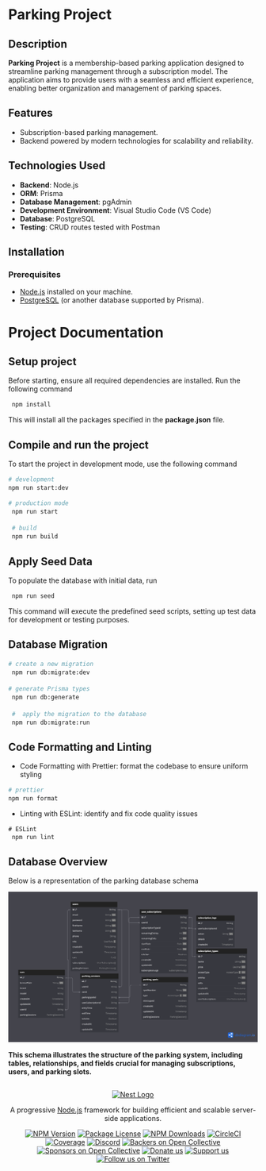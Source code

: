 # Parking Project

## Description
**Parking Project** is a membership-based parking application designed to streamline parking management through a subscription model. The application aims to provide users with a seamless and efficient experience, enabling better organization and management of parking spaces.

## Features
- Subscription-based parking management.
- Backend powered by modern technologies for scalability and reliability.

## Technologies Used
- **Backend**: Node.js
- **ORM**: Prisma
- **Database Management**: pgAdmin
- **Development Environment**: Visual Studio Code (VS Code)
- **Database**: PostgreSQL
- **Testing**: CRUD routes tested with Postman

## Installation

### Prerequisites
- [Node.js](https://nodejs.org/) installed on your machine.
- [PostgreSQL](https://www.postgresql.org/) (or another database supported by Prisma).


##
# Project Documentation

## Setup project

Before starting, ensure all required dependencies are installed. Run the following command
```bash
 npm install
```
This will install all the packages specified in the **package.json** file.

## Compile and run the project

To start the project in development mode, use the following command

 ```bash
# development
 npm run start:dev
 ```

```bash
# production mode
 npm run start

 # build
 npm run build
```

## Apply Seed Data

To populate the database with initial data, run

```bash
 npm run seed
```
This command will execute the predefined seed scripts, setting up test data for development or testing purposes.

## Database Migration

```bash
# create a new migration
 npm run db:migrate:dev

# generate Prisma types
 npm run db:generate

 #  apply the migration to the database
 npm run db:migrate:run

```

## Code Formatting and Linting

- Code Formatting with Prettier: format the codebase to ensure uniform styling
```bash
# prettier
npm run format
```
- Linting with ESLint: identify and fix code quality issues


```
# ESLint
 npm run lint
```

## Database Overview

Below is a representation of the parking database schema

![Database Parking](database-parking.png)

**This schema illustrates the structure of the parking system, including tables, relationships, and fields crucial for managing subscriptions, users, and parking slots.**

##
<p align="center">
  <a href="http://nestjs.com/" target="blank"><img src="https://nestjs.com/img/logo-small.svg" width="120" alt="Nest Logo" /></a>
</p>

[circleci-image]: https://img.shields.io/circleci/build/github/nestjs/nest/master?token=abc123def456
[circleci-url]: https://circleci.com/gh/nestjs/nest

  <p align="center">A progressive <a href="http://nodejs.org" target="_blank">Node.js</a> framework for building efficient and scalable server-side applications.</p>
    <p align="center">
<a href="https://www.npmjs.com/~nestjscore" target="_blank"><img src="https://img.shields.io/npm/v/@nestjs/core.svg" alt="NPM Version" /></a>
<a href="https://www.npmjs.com/~nestjscore" target="_blank"><img src="https://img.shields.io/npm/l/@nestjs/core.svg" alt="Package License" /></a>
<a href="https://www.npmjs.com/~nestjscore" target="_blank"><img src="https://img.shields.io/npm/dm/@nestjs/common.svg" alt="NPM Downloads" /></a>
<a href="https://circleci.com/gh/nestjs/nest" target="_blank"><img src="https://img.shields.io/circleci/build/github/nestjs/nest/master" alt="CircleCI" /></a>
<a href="https://coveralls.io/github/nestjs/nest?branch=master" target="_blank"><img src="https://coveralls.io/repos/github/nestjs/nest/badge.svg?branch=master#9" alt="Coverage" /></a>
<a href="https://discord.gg/G7Qnnhy" target="_blank"><img src="https://img.shields.io/badge/discord-online-brightgreen.svg" alt="Discord"/></a>
<a href="https://opencollective.com/nest#backer" target="_blank"><img src="https://opencollective.com/nest/backers/badge.svg" alt="Backers on Open Collective" /></a>
<a href="https://opencollective.com/nest#sponsor" target="_blank"><img src="https://opencollective.com/nest/sponsors/badge.svg" alt="Sponsors on Open Collective" /></a>
  <a href="https://paypal.me/kamilmysliwiec" target="_blank"><img src="https://img.shields.io/badge/Donate-PayPal-ff3f59.svg" alt="Donate us"/></a>
    <a href="https://opencollective.com/nest#sponsor"  target="_blank"><img src="https://img.shields.io/badge/Support%20us-Open%20Collective-41B883.svg" alt="Support us"></a>
  <a href="https://twitter.com/nestframework" target="_blank"><img src="https://img.shields.io/twitter/follow/nestframework.svg?style=social&label=Follow" alt="Follow us on Twitter"></a>
</p>
